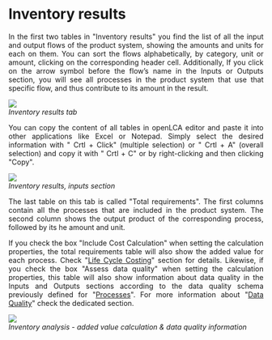 <div style='text-align: justify;'>

# Inventory results

In the first two tables in "Inventory results" you find the list of all the input and output flows of the product system, showing the amounts and units for each on them. You can sort the flows alphabetically, by category, unit or amount, clicking on the corresponding header cell. Additionally, If you click on the arrow symbol before the flow’s name in the Inputs or Outputs section, you will see all processes in the product system that use that specific flow, and thus contribute to its amount in the result.

![](../media/results_inventory.png)  
_Inventory results tab_

You can copy the content of all tables in openLCA editor and paste it into other applications like Excel or Notepad. Simply select the desired information with " Crtl + Click" (multiple selection) or " Crtl + A" (overall selection) and copy it with " Crtl + C" or by right-clicking and then clicking "Copy".

![](../media/results_inventory_2.png)  
_Inventory results, inputs section_

The last table on this tab is called "Total requirements". The first columns contain all the processes that are included in the product system. The second column shows the output product of the corresponding process, followed by its he amount and unit.

If you check the box "Include Cost Calculation" when setting the calculation properties, the total requirements table will also show the added value for each process. Check  "[Life Cycle Costing](../advanced_top/LCC.md)" section for details. Likewise, if you check the box "Assess data quality" when setting the calculation properties, this table will also show information about data quality in the Inputs and Outputs sections according to the data quality schema previously defined for "[Processes](../processes/index.html)". For more information about "[Data Quality](../advanced_top/data_quality.md)" check the dedicated section. 

![](../media/added_value.png)  
_Inventory analysis - added value calculation & data quality information_

</div>